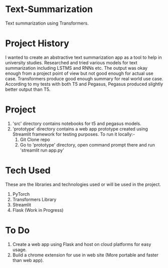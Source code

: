 # Text-Summarization
Text summarization using Transformers. 

# Project History
I wanted to create an abstractive text summarization app as a tool to help in university studies. Researched and tried various models for text summarization including LSTMS and RNNs etc. The output was okay enough from a project point of view but not good enough for actual use case. Transformers produce good enough summary for real world use case. According to my tests with both T5 and Pegasus, Pegasus produced slightly better output than T5.

# Project
1. 'src' directory contains notebooks for t5 and pegasus models.
2. 'prototype' directory contains a web app prototype created using Streamlit framework for testing purposes. To run it locally:-
    1. Git Clone repo
    2. Go to 'prototype' directory, open command prompt there and run 'streamlit run app.py'

# Tech Used 
These are the libraries and technologies used or will be used in the project.
1. PyTorch 
2. Transformers Library
3. Streamlit
4. Flask (Work in Progress)

# To Do
1. Create a web app using Flask and host on cloud platforms for easy usage.
2. Build a chrome extension for use in web site (More portable and faster than web app).
